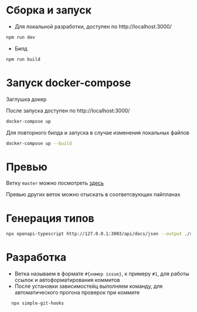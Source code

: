 # Сборка и запуск

- Для локальной разработки, доступен по http://localhost:3000/

```sh
npm run dev
```

- Билд

```sh
npm run build
```

# Запуск docker-compose

Заглушка докер

После запуска доступен по http://localhost:3000/

```sh
docker-compose up
```

Для повторного билда и запуска в случае изменения локальных файлов

```sh
docker-compose up --build
```

# Превью

Ветку `master` можно посмотреть [здесь](https://define-shop.vercel.app)

Превью других веток можно отыскать в соответсвующих пайпланах

# Генерация типов

```sh
npx openapi-typescript http://127.0.0.1:3003/api/docs/json --output ./src/api/types/api-types.ts
```

# Разработка

- Ветка называем в формате `#{номер issue}`, к примеру `#1`, для работы ссылок и автоформатирования коммитов
- После установки зависимостейц выполняем команду, для автоматического прогона проверок при коммите

```sh
  npx simple-git-hooks
```
